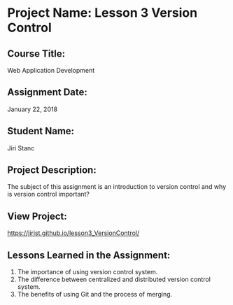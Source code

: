 # Project Name:  Lesson 3 Version Control


## Course Title:
Web Application Development

## Assignment Date:  
January 22, 2018

## Student Name:  
Jiri Stanc

## Project Description:
The subject of this assignment is an introduction to version control and why is version control important?

## View Project:

https://jirist.github.io/lesson3_VersionControl/

## Lessons Learned in the Assignment:
1. The importance of using version control system.
2. The difference between centralized and distributed version control system.
3. The benefits of using Git and the process of merging.

